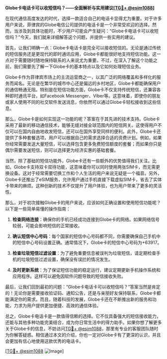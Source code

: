 **Globe卡电话卡可以收短信吗？——全面解析与实用建议[[TG💪+ @esim1088](https://t.me/s/esim1088)]**

在现代通信高度发达的时代，选择一款适合自己的电话卡显得尤为重要。对于许多用户来说，菲律宾的Globe电信公司提供的电话卡是一个非常受欢迎的选择。然而，当涉及到具体功能时，不少用户可能会产生疑问：“Globe卡电话卡可以收短信吗？”今天，我们就来详细解答这个问题，并提供一些实用的建议。

首先，让我们明确一点：Globe卡电话卡是完全可以接收短信的。无论是通过传统的短信服务还是更现代的即时通讯应用，Globe卡都能很好地支持短信功能。这一点对于需要随时随地保持联系的人来说尤为重要。不过，在深入了解这个功能之前，我们需要先了解一下Globe卡的基本特点以及它如何处理短信业务。

Globe卡作为菲律宾市场上的主流运营商之一，以其广泛的网络覆盖和多样化的服务而闻名。无论是在繁华的城市中心还是偏远的乡村地区，Globe卡都能确保用户的通信畅通无阻。特别是在短信功能方面，Globe卡不仅支持传统短信，还兼容各种即时通讯平台，如Facebook Messenger、Viber等。这意味着，即使你的朋友或家人使用不同的社交软件发送消息，你依然可以通过Globe卡轻松接收到这些信息。

那么，Globe卡是如何实现这一功能的呢？答案在于其先进的技术支持。Globe卡采用了最新的移动通信技术，能够无缝对接全球范围内的短信网关。这使得用户不仅可以在国内自由地收发短信，还可以在国外享受同样的便利。此外，Globe卡还提供了多种套餐选项，用户可以根据自己的需求选择合适的资费计划。例如，如果你经常需要发送大量短信，可以选择包含更多免费短信额度的套餐；而如果你只是偶尔需要发送短信，则可以选择更为经济实惠的基础套餐。

当然，除了基础的短信功能外，Globe卡还有一些额外的优势值得我们关注。比如，Globe卡支持双卡双待功能，这意味着你可以同时使用两张SIM卡，而无需更换设备。这对于经常需要切换工作和个人生活的用户来说无疑是一个福音。另外，Globe卡还推出了eSIM服务，允许用户通过手机直接下载虚拟SIM卡，省去了实体卡带来的麻烦。这种创新的技术不仅提升了用户体验，也为用户带来了更多的灵活性。

那么，对于初次接触Globe卡的用户来说，应该如何正确设置和使用短信功能呢？以下是一些简单易懂的操作指南：

1. **检查网络连接**：确保你的手机已经成功连接到Globe卡的网络。如果网络信号较弱，可能会影响短信的正常接收。
   
2. **确认短信中心号码**：每个国家的短信中心号码都不同，你需要确保自己手机中的短信中心号码设置正确。通常情况下，Globe卡的短信中心号码为+63917。

3. **检查垃圾短信过滤设置**：为了避免重要信息被误判为垃圾短信，请定期检查手机的垃圾短信过滤设置，确保没有误拦的情况发生。

4. **及时更新系统**：为了保证短信功能的稳定运行，建议定期更新手机操作系统和应用程序。这样可以避免因软件问题导致的短信接收失败。

最后，让我们回到最初的问题：“Globe卡电话卡可以收短信吗？”答案当然是肯定的！无论你是需要接收验证码、通知公告，还是与亲朋好友保持联系，Globe卡都能满足你的需求。而且，随着科技的发展，Globe卡还在不断推出新的服务和功能，力求为用户提供更加便捷、高效的通信体验。

总之，Globe卡电话卡是一款值得信赖的选择。它不仅具备强大的短信接收能力，还能与其他多种功能完美结合，成为你日常生活中的得力助手。如果你想了解更多关于Globe卡的信息，不妨访问[TG💪+ @esim1088](https://t.me/s/esim1088)，那里有专业的客服团队随时为你解答疑惑。相信通过本文的介绍，你也一定对Globe卡有了更深的认识，并且会更加有信心地使用这款优秀的电话卡。

[[TG💪+ @esim1088](https://t.me/s/esim1088) ![Image](https://i.postimg.cc/4NQfJmqS/Snipaste-2025-05-13-00-14-12.png)]